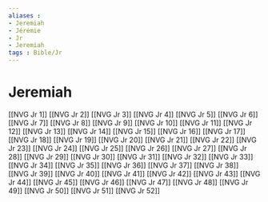 ```yaml
---
aliases : 
- Jeremiah
- Jérémie
- Jr
- Jeremiah
tags : Bible/Jr
---
```


# Jeremiah

[[NVG Jr 1]]
[[NVG Jr 2]]
[[NVG Jr 3]]
[[NVG Jr 4]]
[[NVG Jr 5]]
[[NVG Jr 6]]
[[NVG Jr 7]]
[[NVG Jr 8]]
[[NVG Jr 9]]
[[NVG Jr 10]]
[[NVG Jr 11]]
[[NVG Jr 12]]
[[NVG Jr 13]]
[[NVG Jr 14]]
[[NVG Jr 15]]
[[NVG Jr 16]]
[[NVG Jr 17]]
[[NVG Jr 18]]
[[NVG Jr 19]]
[[NVG Jr 20]]
[[NVG Jr 21]]
[[NVG Jr 22]]
[[NVG Jr 23]]
[[NVG Jr 24]]
[[NVG Jr 25]]
[[NVG Jr 26]]
[[NVG Jr 27]]
[[NVG Jr 28]]
[[NVG Jr 29]]
[[NVG Jr 30]]
[[NVG Jr 31]]
[[NVG Jr 32]]
[[NVG Jr 33]]
[[NVG Jr 34]]
[[NVG Jr 35]]
[[NVG Jr 36]]
[[NVG Jr 37]]
[[NVG Jr 38]]
[[NVG Jr 39]]
[[NVG Jr 40]]
[[NVG Jr 41]]
[[NVG Jr 42]]
[[NVG Jr 43]]
[[NVG Jr 44]]
[[NVG Jr 45]]
[[NVG Jr 46]]
[[NVG Jr 47]]
[[NVG Jr 48]]
[[NVG Jr 49]]
[[NVG Jr 50]]
[[NVG Jr 51]]
[[NVG Jr 52]]
